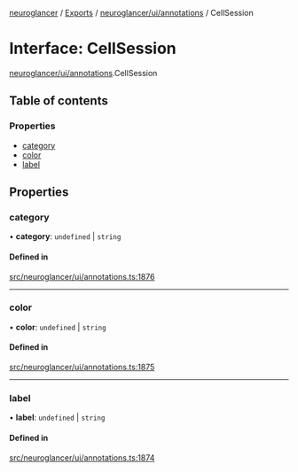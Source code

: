 [neuroglancer](../README.md) / [Exports](../modules.md) / [neuroglancer/ui/annotations](../modules/neuroglancer_ui_annotations.md) / CellSession

# Interface: CellSession

[neuroglancer/ui/annotations](../modules/neuroglancer_ui_annotations.md).CellSession

## Table of contents

### Properties

- [category](neuroglancer_ui_annotations.CellSession.md#category)
- [color](neuroglancer_ui_annotations.CellSession.md#color)
- [label](neuroglancer_ui_annotations.CellSession.md#label)

## Properties

### category

• **category**: `undefined` \| `string`

#### Defined in

[src/neuroglancer/ui/annotations.ts:1876](https://github.com/ActiveBrainAtlas2/neuroglancer/blob/034b457d/src/neuroglancer/ui/annotations.ts#L1876)

___

### color

• **color**: `undefined` \| `string`

#### Defined in

[src/neuroglancer/ui/annotations.ts:1875](https://github.com/ActiveBrainAtlas2/neuroglancer/blob/034b457d/src/neuroglancer/ui/annotations.ts#L1875)

___

### label

• **label**: `undefined` \| `string`

#### Defined in

[src/neuroglancer/ui/annotations.ts:1874](https://github.com/ActiveBrainAtlas2/neuroglancer/blob/034b457d/src/neuroglancer/ui/annotations.ts#L1874)

